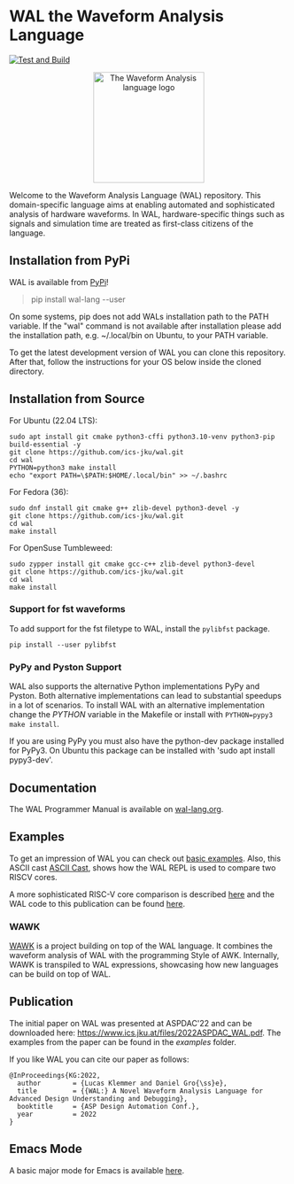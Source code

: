# WAL the Waveform Analysis Language
[![Test and Build](https://github.com/ics-jku/wal/actions/workflows/python-app.yml/badge.svg)](https://github.com/ics-jku/wal/actions/workflows/python-app.yml)

<p align="center">
  <img src="https://wal-lang.org/static/logo.svg?" alt="The Waveform Analysis language logo" width="200"/>
</p>

Welcome to the Waveform Analysis Language (WAL) repository. This domain-specific language aims at enabling automated and sophisticated analysis of hardware waveforms. In WAL, hardware-specific things such as signals and simulation time are treated as first-class citizens of the language.

## Installation from PyPi
WAL is available from [PyPi](https://pypi.org/project/wal-lang/)!
> pip install wal-lang --user

On some systems, pip does not add WALs installation path to the PATH variable. If the "wal" command is not available after installation please add the installation path, e.g. ~/.local/bin on Ubuntu, to your PATH variable.

To get the latest development version of WAL you can clone this repository.
After that, follow the instructions for your OS below inside the cloned directory.

## Installation from Source
For Ubuntu (22.04 LTS):
```
sudo apt install git cmake python3-cffi python3.10-venv python3-pip build-essential -y
git clone https://github.com/ics-jku/wal.git
cd wal
PYTHON=python3 make install
echo "export PATH=\$PATH:$HOME/.local/bin" >> ~/.bashrc
```

For Fedora (36):
```
sudo dnf install git cmake g++ zlib-devel python3-devel -y
git clone https://github.com/ics-jku/wal.git
cd wal
make install
```

For OpenSuse Tumbleweed:
```
sudo zypper install git cmake gcc-c++ zlib-devel python3-devel
git clone https://github.com/ics-jku/wal.git
cd wal
make install
```

### Support for fst waveforms
To add support for the fst filetype to WAL, install the `pylibfst` package.
```
pip install --user pylibfst
```

### PyPy and Pyston Support
WAL also supports the alternative Python implementations PyPy and Pyston.
Both alternative implementations can lead to substantial speedups in a lot of scenarios.
To install WAL with an alternative implementation change the *PYTHON* variable in the Makefile or install with `PYTHON=pypy3 make install`.

If you are using PyPy you must also have the python-dev package installed for PyPy3.
On Ubuntu this package can be installed with 'sudo apt install pypy3-dev'.

## Documentation
The WAL Programmer Manual is available on [wal-lang.org](https://wal-lang.org/documentation/core).

## Examples
To get an impression of WAL you can check out [basic examples](https://github.com/ics-jku/wal/tree/main/examples/basics).
Also, this ASCII cast [ASCII Cast](https://asciinema.org/a/I8fQknySyaZqNjXAA8Ej7wOoq), shows how the WAL REPL is used to compare two RISCV cores.

A more sophisticated RISC-V core comparison is described [here](https://www.ics.jku.at/files/2022DAC_LBR-Waveform-based-Performance-Analyisis-for-RISC-V.pdf) and the WAL code to this publication can be found [here](https://github.com/LucasKl/dac22-lbr-experiments).

### WAWK
[WAWK](https://github.com/ics-jku/wal/tree/main/wawk) is a project building on top of the WAL language. It combines the waveform analysis of WAL with the programming Style of AWK.
Internally, WAWK is transpiled to WAL expressions, showcasing how new languages can be build on top of WAL.

## Publication
The initial paper on WAL was presented at ASPDAC'22 and can be downloaded here: https://www.ics.jku.at/files/2022ASPDAC_WAL.pdf.
The examples from the paper can be found in the *examples* folder.

If you like WAL you can cite our paper as follows:

```
@InProceedings{KG:2022,
  author        = {Lucas Klemmer and Daniel Gro{\ss}e},
  title         = {{WAL:} A Novel Waveform Analysis Language for Advanced Design Understanding and Debugging},
  booktitle     = {ASP Design Automation Conf.},
  year          = 2022
}

```

## Emacs Mode
A basic major mode for Emacs is available [here](https://github.com/LucasKl/wal-major-mode).
